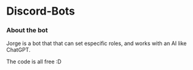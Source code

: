 # Discord-Bots

### About the bot
Jorge is a bot that that can set especific roles, and works with an AI like ChatGPT.

The code is all free :D
